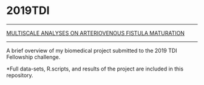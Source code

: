 # 2019TDI

***
[MULTISCALE ANALYSES ON ARTERIOVENOUS FISTULA MATURATION](https://rosamariatricarico.github.io/2019TDI/FISTULA.nb.html)
***
A brief overview of my biomedical project submitted to the 2019 TDI Fellowship challenge.


*Full data-sets, R.scripts, and results of the project are included in this repository.


